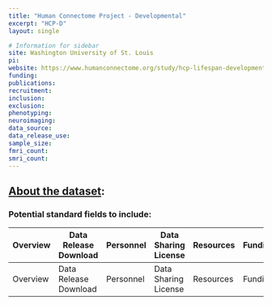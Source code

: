 ```yaml
---
title: "Human Connectome Project - Developmental"
excerpt: "HCP-D"
layout: single

# Information for sidebar
site: Washington University of St. Louis
pi:
website: https://www.humanconnectome.org/study/hcp-lifespan-development
funding:
publications:
recruitment:
inclusion:
exclusion:
phenotyping:
neuroimaging:
data_source:
data_release_use:
sample_size:
fmri_count:
smri_count:
---
```

## [About the dataset](https://www.humanconnectome.org/study/hcp-lifespan-development):
### Potential standard fields to include:

| Overview | Data Release Download | Personnel |  Data Sharing License | Resources | Funding |
| ------------- | ---------- | ------- |------------- | ---------- | ------- |
| Overview | Data Release Download | Personnel |  Data Sharing License | Resources | Funding |
